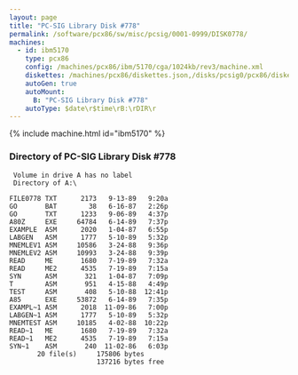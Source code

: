 ```yaml
---
layout: page
title: "PC-SIG Library Disk #778"
permalink: /software/pcx86/sw/misc/pcsig/0001-0999/DISK0778/
machines:
  - id: ibm5170
    type: pcx86
    config: /machines/pcx86/ibm/5170/cga/1024kb/rev3/machine.xml
    diskettes: /machines/pcx86/diskettes.json,/disks/pcsig0/pcx86/diskettes.json
    autoGen: true
    autoMount:
      B: "PC-SIG Library Disk #778"
    autoType: $date\r$time\rB:\rDIR\r
---
```


{% include machine.html id="ibm5170" %}

### Directory of PC-SIG Library Disk #778

     Volume in drive A has no label
     Directory of A:\

    FILE0778 TXT      2173   9-13-89   9:20a
    GO       BAT        38   6-16-87   2:26p
    GO       TXT      1233   9-06-89   4:37p
    A80Z     EXE     64784   6-14-89   7:37p
    EXAMPLE  ASM      2020   1-04-87   6:55p
    LABGEN   ASM      1777   5-10-89   5:32p
    MNEMLEV1 ASM     10586   3-24-88   9:36p
    MNEMLEV2 ASM     10993   3-24-88   9:39p
    READ     ME       1680   7-19-89   7:32a
    READ     ME2      4535   7-19-89   7:15a
    SYN      ASM       321   1-04-87   7:09p
    T        ASM       951   4-15-88   4:49p
    TEST     ASM       408   5-10-88  12:41p
    A85      EXE     53872   6-14-89   7:35p
    EXAMPL~1 ASM      2018  11-09-86   7:00p
    LABGEN~1 ASM      1777   5-10-89   5:32p
    MNEMTEST ASM     10185   4-02-88  10:22p
    READ~1   ME       1680   7-19-89   7:32a
    READ~1   ME2      4535   7-19-89   7:15a
    SYN~1    ASM       240  11-02-86   6:03p
           20 file(s)     175806 bytes
                          137216 bytes free
